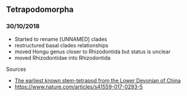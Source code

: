 ## Tetrapodomorpha

### 30/10/2018

- Started to rename [UNNAMED] clades
- restructured basal clades relationships
- moved Hongu genus closer to Rhizodontida but status is unclear
- moved Rhizodontidae into Rhizodontida

Sources
- [The earliest known stem-tetrapod from the Lower Devonian of China](https://www.nature.com/articles/ncomms2170)
- https://www.nature.com/articles/s41559-017-0293-5
